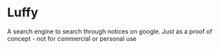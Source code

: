 # Luffy
A search engine to search through notices on google. Just as a proof of concept - not for commercial or personal use
